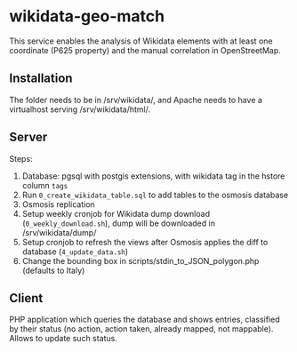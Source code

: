 wikidata-geo-match
====
This service enables the analysis of Wikidata elements with at least one coordinate (P625 property) and the manual correlation in OpenStreetMap.

Installation
----
The folder needs to be in /srv/wikidata/, and Apache needs to have a virtualhost serving /srv/wikidata/html/.

Server
----
Steps:

1. Database: pgsql with postgis extensions, with wikidata tag in the hstore column `tags`
2. Run `0_create_wikidata_table.sql` to add tables to the osmosis database
2. Osmosis replication
3. Setup weekly cronjob for Wikidata dump download (`0_weekly_download.sh`), dump will be downloaded in /srv/wikidata/dump/
4. Setup cronjob to refresh the views after Osmosis applies the diff to database (`4_update_data.sh`)
5. Change the bounding box in scripts/stdin_to_JSON_polygon.php (defaults to Italy)

Client
----
PHP application which queries the database and shows entries, classified by their status (no action, action taken, already mapped, not mappable). Allows to update such status.

